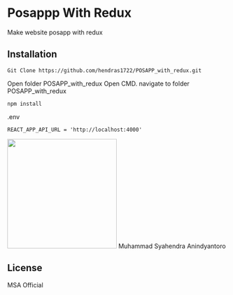 # Posappp With Redux

Make website posapp with redux

## Installation

```
Git Clone https://github.com/hendras1722/POSAPP_with_redux.git
```
Open folder POSAPP_with_redux Open CMD. navigate to folder POSAPP_with_redux
```
npm install
```

.env
```
REACT_APP_API_URL = 'http://localhost:4000'
```

 <img width="250" src="https://avatars1.githubusercontent.com/u/57746184?s=460&u=bfc9704fd2e0f0bdcc060e68bab55191658613c3&v=4"> 
Muhammad Syahendra Anindyantoro


## License
MSA Official
